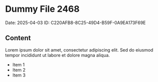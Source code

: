 # Dummy File 2468

Date: 2025-04-03
ID: C220AFB8-8C25-49D4-B59F-0A9EA173F69E

## Content

Lorem ipsum dolor sit amet, consectetur adipiscing elit.
Sed do eiusmod tempor incididunt ut labore et dolore magna aliqua.

* Item 1
* Item 2
* Item 3

